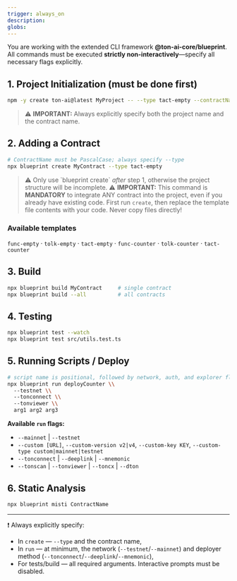 ```yaml
---
trigger: always_on
description: 
globs: 
---
```

You are working with the extended CLI framework **@ton-ai-core/blueprint**.  
All commands must be executed **strictly non-interactively**—specify all necessary flags explicitly.

## 1. Project Initialization (must be done first)
```bash
npm -y create ton-ai@latest MyProject -- --type tact-empty --contractName MyContract
````

> ⚠️ **IMPORTANT:** Always explicitly specify both the project name and the contract name.

## 2. Adding a Contract

```bash
# ContractName must be PascalCase; always specify --type
npx blueprint create MyContract --type tact-empty
```

> ⚠️ Only use \`blueprint create\` *after* step 1, otherwise the project structure will be incomplete.
> ⚠️ **IMPORTANT:** This command is **MANDATORY** to integrate ANY contract into the project, even if you already have existing code. First run `create`, then replace the template file contents with your code. Never copy files directly!

### Available templates

`func-empty` · `tolk-empty` · `tact-empty` · `func-counter` · `tolk-counter` · `tact-counter`

## 3. Build

```bash
npx blueprint build MyContract     # single contract
npx blueprint build --all          # all contracts
```

## 4. Testing

```bash
npx blueprint test --watch               
npx blueprint test src/utils.test.ts    
```

## 5. Running Scripts / Deploy

```bash
# script name is positional, followed by network, auth, and explorer flags
npx blueprint run deployCounter \\
  --testnet \\
  --tonconnect \\
  --tonviewer \\
  arg1 arg2 arg3
```

**Available `run` flags:**

* `--mainnet` | `--testnet`
* `--custom [URL]`, `--custom-version v2|v4`, `--custom-key KEY`, `--custom-type custom|mainnet|testnet`
* `--tonconnect` | `--deeplink` | `--mnemonic`
* `--tonscan` | `--tonviewer` | `--toncx` | `--dton`

## 6. Static Analysis

```bash
npx blueprint misti ContractName
```

---

❗️ Always explicitly specify:

* In `create` — `--type` and the contract name,
* In `run` — at minimum, the network (`--testnet`/`--mainnet`) and deployer method (`--tonconnect`/`--deeplink`/`--mnemonic`),
* For tests/build — all required arguments.
  Interactive prompts must be disabled.
